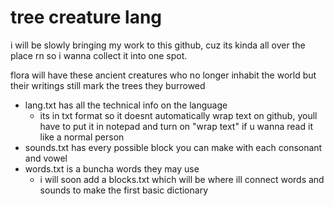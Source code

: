 # tree creature lang

i will be slowly bringing my work to this github, cuz its kinda all over the place rn so i wanna collect it into one spot.

flora will have these ancient creatures who no longer inhabit the world but their writings still mark the trees they burrowed

+ lang.txt has all the technical info on the language
  + its in txt format so it doesnt automatically wrap text on github, youll have to put it in notepad and turn on "wrap text" if u wanna read it like a normal person
+ sounds.txt has every possible block you can make with each consonant and vowel
+ words.txt is a buncha words they may use
  + i will soon add a blocks.txt which will be where ill connect words and sounds to make the first basic dictionary
